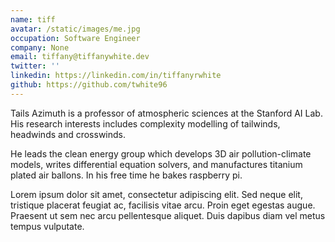 ```yaml
---
name: tiff
avatar: /static/images/me.jpg
occupation: Software Engineer
company: None
email: tiffany@tiffanywhite.dev
twitter: ''
linkedin: https://linkedin.com/in/tiffanyrwhite
github: https://github.com/twhite96
---
```


Tails Azimuth is a professor of atmospheric sciences at the Stanford AI Lab. His research interests includes complexity modelling of tailwinds, headwinds and crosswinds.

He leads the clean energy group which develops 3D air pollution-climate models, writes differential equation solvers, and manufactures titanium plated air ballons. In his free time he bakes raspberry pi.

Lorem ipsum dolor sit amet, consectetur adipiscing elit. Sed neque elit, tristique placerat feugiat ac, facilisis vitae arcu. Proin eget egestas augue. Praesent ut sem nec arcu pellentesque aliquet. Duis dapibus diam vel metus tempus vulputate.
